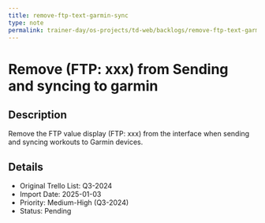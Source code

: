 ```yaml
---
title: remove-ftp-text-garmin-sync
type: note
permalink: trainer-day/os-projects/td-web/backlogs/remove-ftp-text-garmin-sync
---
```


# Remove (FTP: xxx) from Sending and syncing to garmin

## Description
Remove the FTP value display (FTP: xxx) from the interface when sending and syncing workouts to Garmin devices.

## Details
- Original Trello List: Q3-2024
- Import Date: 2025-01-03
- Priority: Medium-High (Q3-2024)
- Status: Pending